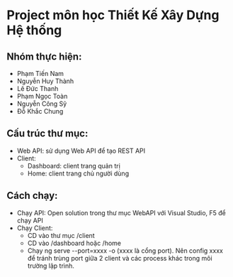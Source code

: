# Project môn học Thiết Kế Xây Dựng Hệ thống
## Nhóm thực hiện:
- Phạm Tiến Nam
- Nguyễn Huy Thành
- Lê Đức Thanh
- Phạm Ngọc Toàn
- Nguyễn Công Sỹ
- Đỗ Khắc Chung
## Cấu trúc thư mục:
- Web API: sử dụng Web API để tạo REST API
- Client:
    - Dashboard: client trang quản trị
    - Home: client trang chủ người dùng
## Cách chạy:
- Chạy API: Open solution trong thư mục WebAPI với Visual Studio, F5 để chạy API
- Chạy Client: 
    - CD vào thư mục /client
    - CD vào /dashboard hoặc /home
    - Chạy ng serve --port=xxxx -o (xxxx là cổng port). Nên config xxxx để tránh trùng port giữa 2 client và các process khác trong môi trường lập trình.